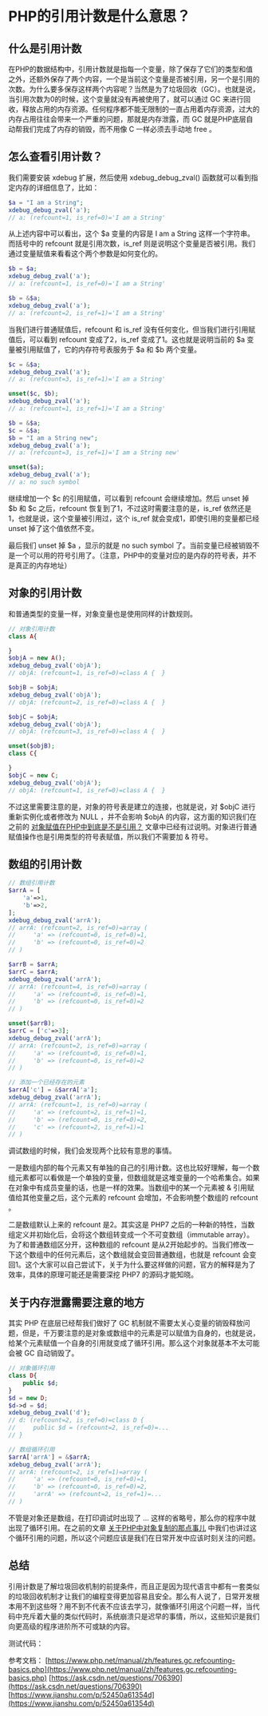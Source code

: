 # PHP的引用计数是什么意思？

## 什么是引用计数

在PHP的数据结构中，引用计数就是指每一个变量，除了保存了它们的类型和值之外，还额外保存了两个内容，一个是当前这个变量是否被引用，另一个是引用的次数。为什么要多保存这样两个内容呢？当然是为了垃圾回收（GC）。也就是说，当引用次数为0的时候，这个变量就没有再被使用了，就可以通过 GC 来进行回收，释放占用的内存资源。任何程序都不能无限制的一直占用着内存资源，过大的内存占用往往会带来一个严重的问题，那就是内存泄露，而 GC 就是PHP底层自动帮我们完成了内存的销毁，而不用像 C 一样必须去手动地 free 。

## 怎么查看引用计数？

我们需要安装 xdebug 扩展，然后使用 xdebug_debug_zval() 函数就可以看到指定内存的详细信息了，比如：

```php
$a = "I am a String";
xdebug_debug_zval('a');
// a: (refcount=1, is_ref=0)='I am a String'
```

从上述内容中可以看出，这个 $a 变量的内容是 I am a String 这样一个字符串。而括号中的 refcount 就是引用次数，is_ref 则是说明这个变量是否被引用。我们通过变量赋值来看看这个两个参数是如何变化的。

```php
$b = $a;
xdebug_debug_zval('a');
// a: (refcount=1, is_ref=0)='I am a String'

$b = &$a;
xdebug_debug_zval('a');
// a: (refcount=2, is_ref=1)='I am a String'
```

当我们进行普通赋值后，refcount 和 is_ref 没有任何变化，但当我们进行引用赋值后，可以看到 refcount 变成了2，is_ref 变成了1。这也就是说明当前的 $a 变量被引用赋值了，它的内存符号表服务于 $a 和 $b 两个变量。

```php
$c = &$a;
xdebug_debug_zval('a');
// a: (refcount=3, is_ref=1)='I am a String'

unset($c, $b);
xdebug_debug_zval('a');
// a: (refcount=1, is_ref=1)='I am a String'

$b = &$a;
$c = &$a;
$b = "I am a String new";
xdebug_debug_zval('a');
// a: (refcount=3, is_ref=1)='I am a String new'

unset($a);
xdebug_debug_zval('a');
// a: no such symbol
```

继续增加一个 $c 的引用赋值，可以看到 refcount 会继续增加。然后 unset 掉 $b 和 $c 之后，refcount 恢复到了1，不过这时需要注意的是，is_ref 依然还是1，也就是说，这个变量被引用过，这个 is_ref 就会变成1，即使引用的变量都已经 unset 掉了这个值依然不变。

最后我们 unset 掉 $a ，显示的就是 no such symbol 了。当前变量已经被销毁不是一个可以用的符号引用了。（注意，PHP中的变量对应的是内存的符号表，并不是真正的内存地址）

## 对象的引用计数

和普通类型的变量一样，对象变量也是使用同样的计数规则。

```php
// 对象引用计数
class A{

}
$objA = new A();
xdebug_debug_zval('objA');
// objA: (refcount=1, is_ref=0)=class A {  }

$objB = $objA;
xdebug_debug_zval('objA');
// objA: (refcount=2, is_ref=0)=class A {  }

$objC = $objA;
xdebug_debug_zval('objA');
// objA: (refcount=3, is_ref=0)=class A {  }

unset($objB);
class C{

}
$objC = new C;
xdebug_debug_zval('objA');
// objA: (refcount=1, is_ref=0)=class A {  }
```

不过这里需要注意的是，对象的符号表是建立的连接，也就是说，对 $objC 进行重新实例化或者修改为 NULL ，并不会影响 $objA 的内容，这方面的知识我们在之前的 [对象赋值在PHP中到底是不是引用？](https://mp.weixin.qq.com/s/wKIU83A7u1ENQF32jX5FSQ) 文章中已经有过说明。对象进行普通赋值操作也是引用类型的符号表赋值，所以我们不需要加 & 符号。

## 数组的引用计数

```php
// 数组引用计数
$arrA = [
    'a'=>1,
    'b'=>2,
];
xdebug_debug_zval('arrA');
// arrA: (refcount=2, is_ref=0)=array (
//     'a' => (refcount=0, is_ref=0)=1, 
//     'b' => (refcount=0, is_ref=0)=2
// )

$arrB = $arrA;
$arrC = $arrA;
xdebug_debug_zval('arrA');
// arrA: (refcount=4, is_ref=0)=array (
//     'a' => (refcount=0, is_ref=0)=1, 
//     'b' => (refcount=0, is_ref=0)=2
// )

unset($arrB);
$arrC = ['c'=>3];
xdebug_debug_zval('arrA');
// arrA: (refcount=2, is_ref=0)=array (
//     'a' => (refcount=0, is_ref=0)=1, 
//     'b' => (refcount=0, is_ref=0)=2
// )

// 添加一个已经存在的元素
$arrA['c'] = &$arrA['a'];
xdebug_debug_zval('arrA');
// arrA: (refcount=1, is_ref=0)=array (
//     'a' => (refcount=2, is_ref=1)=1, 
//     'b' => (refcount=0, is_ref=0)=2, 
//     'c' => (refcount=2, is_ref=1)=1
// )
```

调试数组的时候，我们会发现两个比较有意思的事情。

一是数组内部的每个元素又有单独的自己的引用计数。这也比较好理解，每一个数组元素都可以看做是一个单独的变量，但数组就是这堆变量的一个哈希集合。如果在对象中有成员变量的话，也是一样的效果。当数组中的某一个元素被 & 引用赋值给其他变量之后，这个元素的 refcount 会增加，不会影响整个数组的 refcount 。

二是数组默认上来的 refcount 是2。其实这是 PHP7 之后的一种新的特性，当数组定义并初始化后，会将这个数组转变成一个不可变数组（immutable array）。为了和普通数组区分开，这种数组的 refcount 是从2开始起步的。当我们修改一下这个数组中的任何元素后，这个数组就会变回普通数组，也就是 refcount 会变回1。这个大家可以自己尝试下，关于为什么要这样做的问题，官方的解释是为了效率，具体的原理可能还是需要深挖 PHP7 的源码才能知晓。

## 关于内存泄露需要注意的地方

其实 PHP 在底层已经帮我们做好了 GC 机制就不需要太关心变量的销毁释放问题，但是，千万要注意的是对象或数组中的元素是可以赋值为自身的，也就是说，给某个元素赋值一个自身的引用就变成了循环引用。那么这个对象就基本不太可能会被 GC 自动销毁了。

```php
// 对象循环引用
class D{
    public $d;
}
$d = new D;
$d->d = $d;
xdebug_debug_zval('d');
// d: (refcount=2, is_ref=0)=class D { 
//     public $d = (refcount=2, is_ref=0)=... 
// }

// 数组循环引用
$arrA['arrA'] = &$arrA;
xdebug_debug_zval('arrA');
// arrA: (refcount=2, is_ref=1)=array (
//     'a' => (refcount=0, is_ref=0)=1, 
//     'b' => (refcount=0, is_ref=0)=2, 
//     'arrA' => (refcount=2, is_ref=1)=...
// )
```

不管是对象还是数组，在打印调试时出现了 ... 这样的省略号，那么你的程序中就出现了循环引用。在之前的文章 [关于PHP中对象复制的那点事儿](https://mp.weixin.qq.com/s/OsxFg4llRLhey75DnNyl3A) 中我们也讲过这个循环引用的问题，所以这个问题应该是我们在日常开发中应该时刻关注的问题。

## 总结

引用计数是了解垃圾回收机制的前提条件，而且正是因为现代语言中都有一套类似的垃圾回收机制才让我们的编程变得更加容易且安全。那么有人说了，日常开发根本用不到这些呀？用不到不代表不应该去学习，就像循环引用这个问题一样，当代码中充斥着大量的类似代码时，系统崩溃只是迟早的事情，所以，这些知识是我们向更高级的程序进阶所不可或缺的内容。

测试代码：


参考文档：
[https://www.php.net/manual/zh/features.gc.refcounting-basics.php](https://www.php.net/manual/zh/features.gc.refcounting-basics.php)
[https://ask.csdn.net/questions/706390](https://ask.csdn.net/questions/706390)
[https://www.jianshu.com/p/52450a61354d](https://www.jianshu.com/p/52450a61354d)